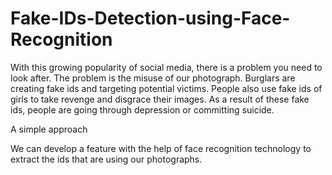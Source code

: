 # Fake-IDs-Detection-using-Face-Recognition
With this growing popularity of social media, there is a problem you need to look after.
The problem is the misuse of our photograph.
Burglars are creating fake ids and targeting potential victims. People also use fake ids of girls to take revenge and disgrace their images.
As a result of these fake ids, people are going through depression or committing suicide.

A simple approach 

We can develop a feature with the help of face recognition technology to extract the ids that are using our photographs.
